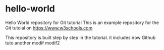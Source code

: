 # hello-world
Hello World repository for Git tutorial
This is an example repository for the Git tutoial on https://www.w3schools.com

This repository is built step by step in the tutorial.
it includes now Github tuto
another modif
modif2
